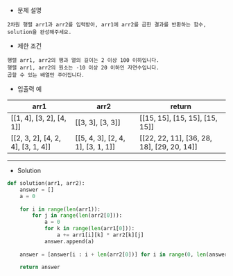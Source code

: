 - 문제 설명

```
2차원 행렬 arr1과 arr2를 입력받아, arr1에 arr2를 곱한 결과를 반환하는 함수, solution을 완성해주세요.
```

- 제한 조건

```
행렬 arr1, arr2의 행과 열의 길이는 2 이상 100 이하입니다.
행렬 arr1, arr2의 원소는 -10 이상 20 이하인 자연수입니다.
곱할 수 있는 배열만 주어집니다.
```

- 입출력 예

| arr1 |	arr2	| return |
| --- | --- | --- |
| [[1, 4], [3, 2], [4, 1]] |	[[3, 3], [3, 3]] |	[[15, 15], [15, 15], [15, 15]] |
| [[2, 3, 2], [4, 2, 4], [3, 1, 4]] |	[[5, 4, 3], [2, 4, 1], [3, 1, 1]] |	[[22, 22, 11], [36, 28, 18], [29, 20, 14]] |

---

- Solution

```py
def solution(arr1, arr2):
    answer = []
    a = 0
    
    for i in range(len(arr1)):
        for j in range(len(arr2[0])):
            a = 0
            for k in range(len(arr1[0])):
                a += arr1[i][k] * arr2[k][j]
            answer.append(a)
            
    answer = [answer[i : i + len(arr2[0])] for i in range(0, len(answer), len(arr2[0]))]
    
    return answer
```
